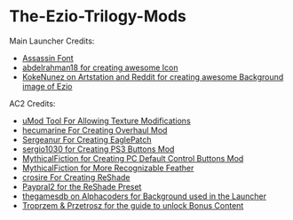 # The-Ezio-Trilogy-Mods
Main Launcher Credits:
* [Assassin Font](https://www.dafont.com/assassin.font)
* [abdelrahman18 for creating awesome Icon](https://www.deviantart.com/abdelrahman18/art/Assassin-s-Creed-The-Ezio-Collection-Icon-882196951)
* [KokeNunez on Artstation and Reddit for creating awesome Background image of Ezio](https://old.reddit.com/user/KokeNunez)

AC2 Credits:
* [uMod Tool For Allowing Texture Modifications](https://code.google.com/archive/p/texmod/)
* [hecumarine For Creating Overhaul Mod](https://www.moddb.com/mods/assassins-creed-ii-overhaul-mod)
* [Sergeanur For Creating EaglePatch](https://github.com/Sergeanur/EaglePatch)
* [sergio1030 for Creating PS3 Buttons Mod](https://www.nexusmods.com/assassinscreedii/mods/11)
* [MythicalFiction for Creating PC Default Control Buttons Mod](https://www.nexusmods.com/assassinscreedii/mods/13)
* [MythicalFiction for More Recognizable Feather](https://www.nexusmods.com/assassinscreedii/mods/14)
* [crosire For Creating ReShade](https://reshade.me/)
* [Paypral2 for the ReShade Preset﻿](https://www.nexusmods.com/assassinscreedii/mods/6)
* [thegamesdb on Alphacoders for Background used in the Launcher](https://wall.alphacoders.com/big.php?i=516027)
* [Troprzem & Przetrosz for the guide to unlock Bonus Content﻿](https://steamcommunity.com/sharedfiles/filedetails/?id=2841221628)

